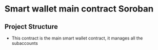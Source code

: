 # Smart wallet main contract Soroban

## Project Structure

- This contract is the main smart wallet contract, it manages all the subaccounts
